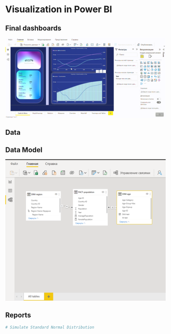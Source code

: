 # Visualization in Power BI


## Final dashboards
![til](https://github.com/anastasiia-belova/population-power-bi/blob/main/pictures_population/population_visualization.gif)

## Data

## Data Model

![Alt-текст](https://github.com/anastasiia-belova/population-power-bi/blob/main/pictures_population/pic_data_model.PNG)

## Reports


```python
# Simulate Standard Normal Distribution

```

